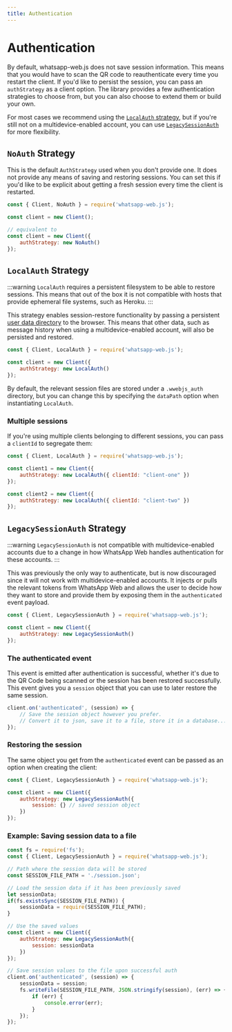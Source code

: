 ```yaml
---
title: Authentication
---
```


# Authentication

By default, whatsapp-web.js does not save session information. This means that you would have to scan the QR code to reauthenticate every time you restart the client. If you'd like to persist the session, you can pass an `authStrategy` as a client option. The library provides a few authentication strategies to choose from, but you can also choose to extend them or build your own.

For most cases we recommend using the [`LocalAuth` strategy](#localauth-strategy), but if you're still not on a multidevice-enabled account, you can use [`LegacySessionAuth`](#legacysessionauth-strategy) for more flexibility.

## `NoAuth` Strategy

This is the default `AuthStrategy` used when you don't provide one. It does not provide any means of saving and restoring sessions. You can set this if you'd like to be explicit about getting a fresh session every time the client is restarted. 

```js
const { Client, NoAuth } = require('whatsapp-web.js');

const client = new Client();

// equivalent to
const client = new Client({
    authStrategy: new NoAuth()
});
```

## `LocalAuth` Strategy

:::warning
`LocalAuth` requires a persistent filesystem to be able to restore sessions. This means that out of the box it is not compatible with hosts that provide ephemeral file systems, such as Heroku.
:::

This strategy enables session-restore functionality by passing a persistent [user data directory](https://chromium.googlesource.com/chromium/src/+/master/docs/user_data_dir.md) to the browser. This means that other data, such as message history when using a multidevice-enabled account, will also be persisted and restored. 

```js
const { Client, LocalAuth } = require('whatsapp-web.js');

const client = new Client({
    authStrategy: new LocalAuth()
});
```

By default, the relevant session files are stored under a `.wwebjs_auth` directory, but you can change this by specifying the `dataPath` option when instantiating `LocalAuth`.

### Multiple sessions
If you're using multiple clients belonging to different sessions, you can pass a `clientId` to segregate them:

```js
const { Client, LocalAuth } = require('whatsapp-web.js');

const client1 = new Client({
    authStrategy: new LocalAuth({ clientId: "client-one" })
});

const client2 = new Client({
    authStrategy: new LocalAuth({ clientId: "client-two" })
});
```

## `LegacySessionAuth` Strategy

:::warning
`LegacySessionAuth` is not compatible with multidevice-enabled accounts due to a change in how WhatsApp Web handles authentication for these accounts.
:::

This was previously the only way to authenticate, but is now discouraged since it will not work with multidevice-enabled accounts. It injects or pulls the relevant tokens from WhatsApp Web and allows the user to decide how they want to store and provide them by exposing them in the `authenticated` event payload.

```js
const { Client, LegacySessionAuth } = require('whatsapp-web.js');

const client = new Client({
    authStrategy: new LegacySessionAuth()
});
```

### The authenticated event

This event is emitted after authentication is successful, whether it's due to the QR Code being scanned or the session has been restored successfully. This event gives you a `session` object that you can use to later restore the same session.

```javascript
client.on('authenticated', (session) => {    
    // Save the session object however you prefer.
    // Convert it to json, save it to a file, store it in a database...
});
```

### Restoring the session

The same object you get from the `authenticated` event can be passed as an option when creating the client:

```javascript
const { Client, LegacySessionAuth } = require('whatsapp-web.js');

const client = new Client({
    authStrategy: new LegacySessionAuth({
        session: {} // saved session object
    })
});
```

### Example: Saving session data to a file

```javascript
const fs = require('fs');
const { Client, LegacySessionAuth } = require('whatsapp-web.js');

// Path where the session data will be stored
const SESSION_FILE_PATH = './session.json';

// Load the session data if it has been previously saved
let sessionData;
if(fs.existsSync(SESSION_FILE_PATH)) {
    sessionData = require(SESSION_FILE_PATH);
}

// Use the saved values
const client = new Client({
    authStrategy: new LegacySessionAuth({
        session: sessionData
    })
});

// Save session values to the file upon successful auth
client.on('authenticated', (session) => {
    sessionData = session;
    fs.writeFile(SESSION_FILE_PATH, JSON.stringify(session), (err) => {
        if (err) {
            console.error(err);
        }
    });
});
```

